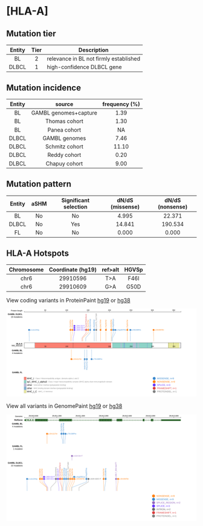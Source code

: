 # [HLA-A]

## Mutation tier

|Entity|Tier|Description                           |
|:------:|:----:|--------------------------------------|
|BL    |2   |relevance in BL not firmly established|
|DLBCL |1   |high-confidence DLBCL gene            |
## Mutation incidence

|Entity|source               |frequency (%)|
|:------:|:---------------------:|:-------------:|
|BL    |GAMBL genomes+capture| 1.39        |
|BL    |Thomas cohort        | 1.30        |
|BL    |Panea cohort         |   NA        |
|DLBCL |GAMBL genomes        | 7.46        |
|DLBCL |Schmitz cohort       |11.10        |
|DLBCL |Reddy cohort         | 0.20        |
|DLBCL |Chapuy cohort        | 9.00        |

## Mutation pattern

|Entity|aSHM|Significant selection|dN/dS (missense)|dN/dS (nonsense)|
|:------:|:----:|:---------------------:|:----------------:|:----------------:|
|BL    |No  |No                   | 4.995          | 22.371         |
|DLBCL |No  |Yes                  |14.841          |190.534         |
|FL    |No  |No                   | 0.000          |  0.000         |



 ## HLA-A Hotspots

| Chromosome |Coordinate (hg19) | ref>alt | HGVSp | 
 | :---:| :---: | :--: | :---: |
| chr6 | 29910596 | T>A | F46I |
| chr6 | 29910609 | G>A | G50D |

View coding variants in ProteinPaint [hg19](https://www.bcgsc.ca/downloads/morinlab/GAMBL/test/genes/HLA-A_protein.html)  or [hg38](https://www.bcgsc.ca/downloads/morinlab/GAMBL/test/genes/HLA-A_protein_hg38.html)

![image](images/proteinpaint/HLA-A_NM_002116.svg)

View all variants in GenomePaint [hg19](https://www.bcgsc.ca/downloads/morinlab/GAMBL/test/genes/HLA-A.html)  or [hg38](https://www.bcgsc.ca/downloads/morinlab/GAMBL/test/genes/HLA-A_hg38.html)

![image](images/proteinpaint/HLA-A.svg)
